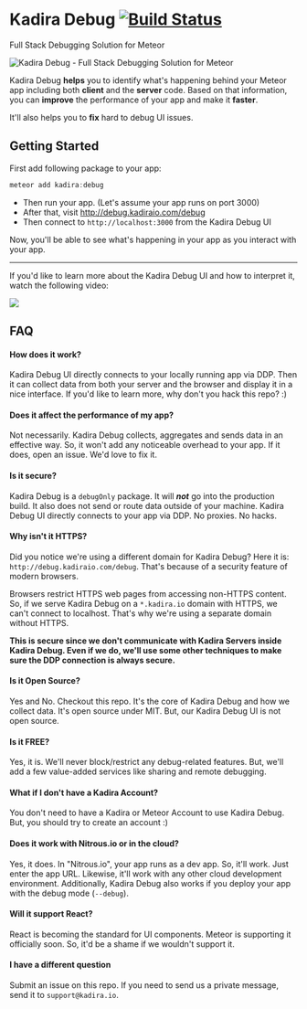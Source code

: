 # Kadira Debug [![Build Status](https://travis-ci.org/kadirahq/meteor-debug.svg?branch=master)](https://travis-ci.org/kadirahq/meteor-debug)

Full Stack Debugging Solution for Meteor

![Kadira Debug - Full Stack Debugging Solution for Meteor](https://cldup.com/pQDQPc4rjT.png)

Kadira Debug **helps** you to identify what's happening behind your Meteor app including both **client** and the **server** code. Based on that information, you can **improve** the performance of your app and make it **faster**.

It'll also helps you to **fix** hard to debug UI issues.

## Getting Started

First add following package to your app:

~~~js
meteor add kadira:debug
~~~


* Then run your app. (Let's assume your app runs on port 3000)
* After that, visit <http://debug.kadiraio.com/debug>
* Then connect to `http://localhost:3000` from the Kadira Debug UI

Now, you'll be able to see what's happening in your app as you interact with your app.

---

If you'd like to learn more about the Kadira Debug UI and how to interpret it, watch the following video:

[![](https://cldup.com/eDEvWF2VMT.png)](https://www.youtube.com/watch?v=lrAYlayAWMI)

## FAQ

#### How does it work?

Kadira Debug UI directly connects to your locally running app via DDP. Then it can collect data from both your server and the browser and display it in a nice interface. If you'd like to learn more, why don't you hack this repo? :)

#### Does it affect the performance of my app?

Not necessarily. Kadira Debug collects, aggregates and sends data in an effective way. So, it won't add any noticeable overhead to your app. If it does, open an issue. We'd love to fix it.

#### Is it secure?

Kadira Debug is a `debugOnly` package. It will **_not_** go into the production build. It also does not send or route data outside of your machine. Kadira Debug UI directly connects to your app via DDP. No proxies. No hacks.

#### Why isn't it HTTPS?

Did you notice we're using a different domain for Kadira Debug? Here it is: `http://debug.kadiraio.com/debug`. That's because of a security feature of modern browsers. 

Browsers restrict HTTPS web pages from accessing non-HTTPS content. So, if we serve Kadira Debug on a `*.kadira.io` domain with HTTPS, we can't connect to localhost. That's why we're using a separate domain without HTTPS.

**This is secure since we don't communicate with Kadira Servers inside Kadira Debug. Even if we do, we'll use some other techniques to make sure the DDP connection is always secure.**

#### Is it Open Source?

Yes and No. Checkout this repo. It's the core of Kadira Debug and how we collect data. It's open source under MIT. But, our Kadira Debug UI is not open source.

#### Is it FREE?

Yes, it is. We'll never block/restrict any debug-related features. But, we'll add a few value-added services like sharing and remote debugging.

#### What if I don't have a Kadira Account?
You don't need to have a Kadira or Meteor Account to use Kadira Debug. But, you should try to create an account :)

#### Does it work with Nitrous.io or in the cloud?
Yes, it does. In "Nitrous.io", your app runs as a dev app. So, it'll work. Just enter the app URL. Likewise, it'll work with any other cloud development environment. Additionally, Kadira Debug also works if you deploy your app with the debug mode (`--debug`).

#### Will it support React?

React is becoming the standard for UI components. Meteor is supporting it officially soon. So, it'd be a shame if we wouldn't support it.

#### I have a different question

Submit an issue on this repo. If you need to send us a private message, send it to `support@kadira.io`.
